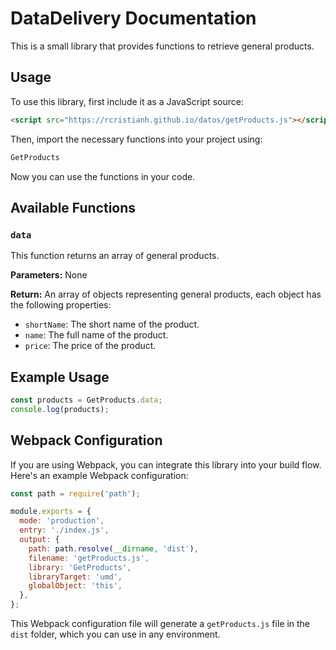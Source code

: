 # DataDelivery Documentation

This is a small library that provides functions to retrieve general products.

## Usage

To use this library, first include it as a JavaScript source:

```html
<script src="https://rcristianh.github.io/datos/getProducts.js"></script>
```

Then, import the necessary functions into your project using:

```javascript
GetProducts
```

Now you can use the functions in your code.

## Available Functions

### `data`

This function returns an array of general products.

**Parameters:** None

**Return:** An array of objects representing general products, each object has the following properties:
- `shortName`: The short name of the product.
- `name`: The full name of the product.
- `price`: The price of the product.

## Example Usage

```javascript
const products = GetProducts.data;
console.log(products);
```

## Webpack Configuration

If you are using Webpack, you can integrate this library into your build flow. Here's an example Webpack configuration:

```javascript
const path = require('path');

module.exports = {
  mode: 'production',
  entry: './index.js',
  output: {
    path: path.resolve(__dirname, 'dist'),
    filename: 'getProducts.js',
    library: 'GetProducts',
    libraryTarget: 'umd',
    globalObject: 'this',
  },
};
```

This Webpack configuration file will generate a `getProducts.js` file in the `dist` folder, which you can use in any environment.
